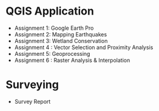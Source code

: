# QGIS Application
- Assignment 1: Google Earth Pro
- Assignment 2: Mapping Earthquakes
- Assignment 3: Wetland Conservation
- Assignment 4 : Vector Selection and Proximity Analysis
- Assignment 5: Geoprocessing
- Assignment 6 : Raster Analysis & Interpolation

# Surveying
- Survey Report

